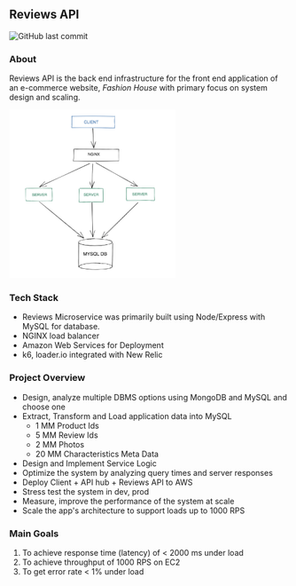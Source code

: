 ## Reviews API

![GitHub last commit](https://img.shields.io/github/last-commit/kc127/reviews-api)


### About
Reviews API is the back end infrastructure for the front end application of an e-commerce website, *Fashion House* with primary focus on system design and scaling.

<img src="./readme/diagram.png" alt="drawing" width="300"/>

### Tech Stack
* Reviews Microservice was primarily built using Node/Express with MySQL for database.
* NGINX load balancer
* Amazon Web Services for Deployment
* k6, loader.io integrated with New Relic


### Project Overview
* Design, analyze multiple DBMS options using MongoDB and MySQL and choose one
* Extract, Transform and Load application data into MySQL
    * 1 MM Product Ids
    * 5 MM Review Ids
    * 2 MM Photos
    * 20 MM Characteristics Meta Data
* Design and Implement Service Logic
* Optimize the system by analyzing query times and server responses
* Deploy Client + API hub + Reviews API to AWS
* Stress test the system in dev, prod
* Measure, improve the performance of the system at scale
* Scale the app's architecture to support loads up to 1000 RPS

### Main Goals
1. To achieve response time (latency) of < 2000 ms under load
2. To achieve throughput of 1000 RPS on EC2
3. To get error rate < 1% under load